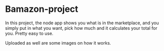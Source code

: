 # Bamazon-project

In this project, the node app shows you what is in the marketplace, and you simply put in what you want, pick how much and it calculates your total for you. Pretty easy to use.

Uploaded as well are some images on how it works.